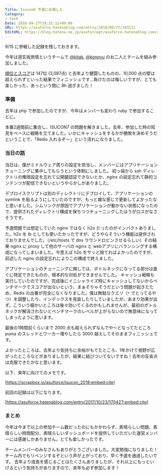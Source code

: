 ```yaml
---
Title: Isucon8 予選に出場した
Category:
- tech
Date: 2018-09-27T18:31:12+09:00
URL: https://asuforce.hatenablog.com/entry/2018/09/27/183112
EditURL: https://blog.hatena.ne.jp/asuforcegt/asuforce.hatenablog.com/atom/entry/10257846132640337728
---
```


9/15 に参戦した記録を残しておきます。

今年は道玄坂旅情というチームで [@kitak](https://twitter.com/kitak), [@konpyu](https://twitter.com/konpyu) のお二人とチームを組み参加しました。

[順位とスコア](http://isucon.net/archives/52467371.html)は 147位 (3,097点) と去年より健闘したものの、10,000 点の壁は超えられずといった結果でフィニッシュです...負けたのは悔しいですが、とても楽しかった、あっという間に 8h 過ぎました！

### 準備

去年は php で参加したのですが、今年はメンバーも変わり ruby で参加することに。

本番2週間前に集合し、ISUCON7 の問題を解きました。去年、参加した時の知見をベースに戦略を立てました。いかにキャッシュをするかが勝敗を決めそうだということで、「Redis 入れるぞ〜」という流れになりました。

### 当日の話

当日は、僕がミドルウェア周りの設定を担当し、メンバーにはアプリケーションチューニングに集中してもらうという体制にしました。
初っ端から ssh ディレクトリの権限設定を忘れて公開鍵認証できないとか、nginx の設定忘れて静的コンテンツが配信できないというやらかしがありました。

デプロイスクリプトは別のディレクトリにデプロイして、アプリケーションの symlink を貼るようにしていたのですが、もっと雑な感じで更新してよかったなと思いました。シムリンクが原因でアプリケーションが動かない状態になったので、提供されたディレクトリ構成を保ちつつチューニングしたほうがロスがなさそうです。

予選問題では想定していた nginx ではなく h2o だったのがインパクトありました。h2o を lb としても使いたかったですが、どうやらそういう機能は提供されておりませんでした。（/etc/hosts で dns ラウンドロビンさせるらしい）その結果 nginx に proxy して他のサーバの nginx と webアプリにバランシングする構成になってしまいました。今思えば h2o をサッと捨てればよかったのですが、 前述した nginx の設定忘れによりこの構成で終えました。

アプリケーションのチューニングに関しては、ボトルネックになってる部分は直ぐに特定できたものの、根本的な対処ができませんでした。
キャッシュ戦略も実行していたのですが、完成後にイニシャライズ時にキャッシュしてないからベンチマークでスコアが出ないという、まぁそりゃそうだという問題が起きたため、Redis の出番が完全になくなりました。僕は無駄なクエリ（`*` でとってるやつ）を調整したり、インデックスを見直したりしていましたが、あまり効果が出ず。こういう細かいところは後々効いてくるのかもしれませんが、最初のボトルネックが解消されないとベンチマークのレベルが上がらないので無意味になってしまったように思います。

最後の1時間前くらいまで 2000 点も超えられずなんでや〜となってたところ puma のスレッドとワーカー増やしたら 3000 越えしてそのままフィニッシュです。

よかったところは、去年より気持ちに余裕がもてたところ、1年かけて視野が広がったところなどがありましたが、結果に結びついてないですね！去年の反省点は克服できたかなと思います。

以下、来年に向けてのメモです。

[https://scrapbox.io/asuforce/isucon_2018:embed:cite]

前回の記録は以下になります。

[https://asuforce.hatenablog.com/entry/2017/10/23/170427:embed:cite]

### まとめ

今年は今まで以上の参加チーム数だったのにもかかわらず、素晴らしい問題、素晴らしい時間配分、素晴らしいダッシュボードを提供していただいた運営メンバーには感謝しかありません。とても楽しかったです。

チームメンバーのみなさんもありがとうございました。大変勉強になりました！
チーム内でもリベンジするぞという声が上がっており、早く予選を通過したいです。
去年より成長を感じることはたくさんありましたが、それ以上にもっといけるという気持ちがありますので、来年も必ず参加します！
